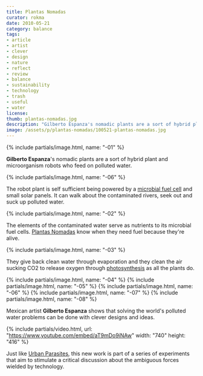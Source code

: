 ```yaml
---
title: Plantas Nomadas
curator: rokma
date: 2010-05-21
category: balance
tags:
- article
- artist
- clever
- design
- nature
- reflect
- review
- balance
- sustainability
- technology
- trash
- useful
- water
license:
thumb: plantas-nomadas.jpg
description: "Gilberto Espanza's nomadic plants are a sort of hybrid plant and microorganism robots who feed on polluted water. The robot plant is self sufficient being powered by a microbial fuel cell and small solar panels. It can walk about the contaminated rivers, seek out and suck up polluted water."
image: /assets/p/plantas-nomadas/100521-plantas-nomadas.jpg
---
```


{% include partials/image.html, name: "-01" %}

**Gilberto Espanza**'s nomadic plants are a sort of hybrid plant and microorganism robots who feed on polluted water.

{% include partials/image.html, name: "-06" %}

The robot plant is self sufficient being powered by a <a href="http://en.wikipedia.org/wiki/Microbial_fuel_cell"   rel="noopener">microbial fuel cell</a> and small solar panels. It can walk about the contaminated rivers, seek out and suck up polluted water.

{% include partials/image.html, name: "-02" %}

The elements of the contaminated water serve as nutrients to its microbial fuel cells. [Plantas Nomadas](http://www.plantasnomadas.com/) know when they need fuel because they're alive.

{% include partials/image.html, name: "-03" %}

They give back clean water through evaporation and they clean the air sucking CO2 to release oxygen through <a   href="http://en.wikipedia.org/wiki/Photosynthesis">photosynthesis</a> as all the plants do.

{% include partials/image.html, name: "-04" %}
{% include partials/image.html, name: "-05" %}
{% include partials/image.html, name: "-06" %}
{% include partials/image.html, name: "-07" %}
{% include partials/image.html, name: "-08" %}

Mexican artist **Gilberto Espanza** shows that solving the world's polluted water problems can be done with clever designs and ideas.


{% include partials/video.html, url: "https://www.youtube.com/embed/aT9mDo9iNAw" width: "740" height: "416" %}

Just like <a   href="http://parasitosurbanos.com">Urban Parasites</a>, this new work is part of a series of experiments that aim to stimulate a critical discussion about the ambiguous forces wielded by technology.
